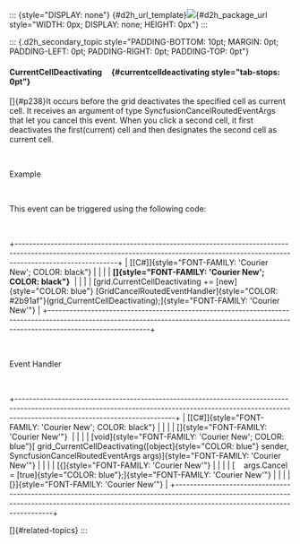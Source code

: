 ::: {style="DISPLAY: none"}
[](ms-xhelp:///?Id=d2h_url_template){#d2h_url_template}![](!package_url!){#d2h_package_url style="WIDTH: 0px; DISPLAY: none; HEIGHT: 0px"}
:::

::: {.d2h_secondary_topic style="PADDING-BOTTOM: 10pt; MARGIN: 0pt; PADDING-LEFT: 0pt; PADDING-RIGHT: 0pt; PADDING-TOP: 0pt"}
#### CurrentCellDeactivating     {#currentcelldeactivating style="tab-stops: 0pt"}

[]{#p238}It occurs before the grid deactivates the specified cell as current cell. It receives an argument of type SyncfusionCancelRoutedEventArgs that let you cancel this event. When you click a second cell, it first deactivates the first(current) cell and then designates the second cell as current cell.

 

Example

 

This event can be triggered using the following code:

 

+----------------------------------------------------------------------------------------------------------------------------------------------------------------------------------------+
| [\[C#\]]{style="FONT-FAMILY: 'Courier New'; COLOR: black"}                                                                                                                             |
|                                                                                                                                                                                        |
| **[]{style="FONT-FAMILY: 'Courier New'; COLOR: black"}**                                                                                                                               |
|                                                                                                                                                                                        |
| [grid.CurrentCellDeactivating += [new]{style="COLOR: blue"} [GridCancelRoutedEventHandler]{style="COLOR: #2b91af"}(grid_CurrentCellDeactivating);]{style="FONT-FAMILY: 'Courier New'"} |
+----------------------------------------------------------------------------------------------------------------------------------------------------------------------------------------+

 

Event Handler

 

+--------------------------------------------------------------------------------------------------------------------------------------------------------------------------------------------------------+
| [\[C#\]]{style="FONT-FAMILY: 'Courier New'; COLOR: black"}                                                                                                                                             |
|                                                                                                                                                                                                        |
| []{style="FONT-FAMILY: 'Courier New'"}                                                                                                                                                                 |
|                                                                                                                                                                                                        |
| [void]{style="FONT-FAMILY: 'Courier New'; COLOR: blue"}[ grid_CurrentCellDeactivating([object]{style="COLOR: blue"} sender, SyncfusionCancelRoutedEventArgs args)]{style="FONT-FAMILY: 'Courier New'"} |
|                                                                                                                                                                                                        |
| [{]{style="FONT-FAMILY: 'Courier New'"}                                                                                                                                                                |
|                                                                                                                                                                                                        |
| [    args.Cancel = [true]{style="COLOR: blue"};]{style="FONT-FAMILY: 'Courier New'"}                                                                                                                   |
|                                                                                                                                                                                                        |
| [}]{style="FONT-FAMILY: 'Courier New'"}                                                                                                                                                                |
+--------------------------------------------------------------------------------------------------------------------------------------------------------------------------------------------------------+

[]{#related-topics}
:::
